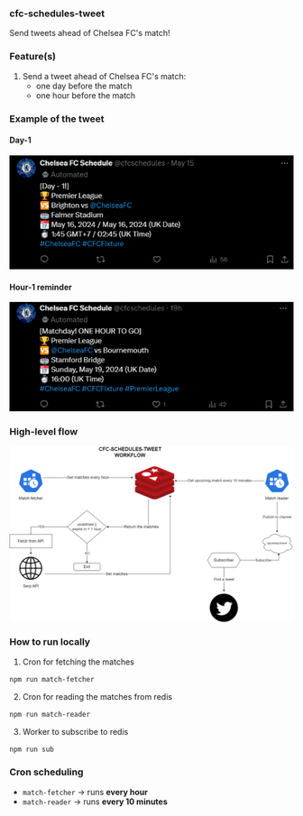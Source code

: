 ### cfc-schedules-tweet

Send tweets ahead of Chelsea FC's match!

### Feature(s)

1. Send a tweet ahead of Chelsea FC's match:
   - one day before the match
   - one hour before the match

### Example of the tweet

#### Day-1
![day-1-reminder](./images/cfc-1d.PNG)

#### Hour-1 reminder
![hour-1-reminder](./images/cfc-1h.PNG)

### High-level flow

![system-architecture](./images/diagram.png)

### How to run locally
1. Cron for fetching the matches
```bash
npm run match-fetcher
```
2. Cron for reading the matches from redis
```bash
npm run match-reader
```
3. Worker to subscribe to redis
```bash
npm run sub
```

### Cron scheduling
- `match-fetcher` -> runs **every hour**
- `match-reader`  -> runs **every 10 minutes**